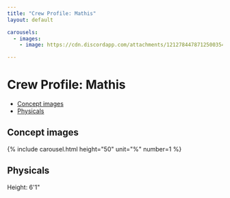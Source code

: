 ```yaml
---
title: "Crew Profile: Mathis"
layout: default

carousels: 
  - images:
    - image: https://cdn.discordapp.com/attachments/1212784478712500354/1212798223689846824/Mathis.png?ex=65f3255d&is=65e0b05d&hm=5e461e07c9d8115c58cc68b96508d797b8b10c7835bc9da831f5dc4b03d84643&

---
```

# Crew Profile: Mathis



<!-- START doctoc generated TOC please keep comment here to allow auto update -->
<!-- DON'T EDIT THIS SECTION, INSTEAD RE-RUN doctoc TO UPDATE -->

- [Concept images](#concept-images)
- [Physicals](#physicals)

<!-- END doctoc generated TOC please keep comment here to allow auto update -->

## Concept images

{% include carousel.html height="50" unit="%" number=1 %}

## Physicals

Height: 6'1"
